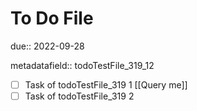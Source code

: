 # To Do File

due:: 2022-09-28

metadatafield:: todoTestFile_319\_12

- [ ] Task of todoTestFile_319 1 [[Query me]]
- [ ] Task of todoTestFile_319 2
